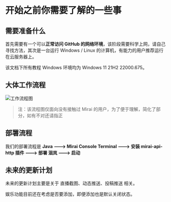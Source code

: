# 开始之前你需要了解的一些事

## 需要准备什么

首先需要有一个可以**正常访问 GitHub 的网络环境**，该阶段需要科学上网，请自己寻找方法，其次是一台运行 Windows / Linux 的计算机，有能力的用户推荐运行在云服务器上。

该文档下所有教程 Windows 环境均为 Windows 11 21H2 22000.675。

## 大体工作流程

![工作流程图](/assets/Q&A/workFlow.png)

> 注：该流程图仅面向没有接触过 Mirai 的用户，为了便于理解，简化了部分，如有不对还请指正

## 部署流程

我们的部署流程是 **Java ---> Mirai Console Terminal ---> 安装 mirai-api-http 插件 ---> 部署 洇岚 ---> 启动**

## 未来的更新计划

未来的更新计划主要是关于 直播截图、动态推送、投稿推送 相关。

娱乐功能目前还在考虑是否要添加，即便添加也是默认关闭状态。